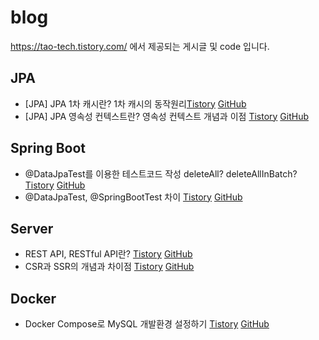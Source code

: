 # blog

https://tao-tech.tistory.com/ 에서 제공되는 게시글 및 code 입니다.

## JPA

- [JPA] JPA 1차 캐시란? 1차 캐시의
  동작원리[Tistory](https://tao-tech.tistory.com/7) [GitHub](https://github.com/o-tao/blog/tree/main/jpa/JPA1%EC%B0%A8%EC%BA%90%EC%8B%9C%EB%8F%99%EC%9E%91%EC%9B%90%EB%A6%AC)
- [JPA] JPA 영속성 컨텍스트란? 영속성 컨텍스트 개념과
  이점 [Tistory](https://tao-tech.tistory.com/8) [GitHub](https://github.com/o-tao/blog/tree/main/jpa/JPA%20%EC%98%81%EC%86%8D%EC%84%B1%EC%BB%A8%ED%85%8D%EC%8A%A4%ED%8A%B8%20%EA%B0%9C%EB%85%90%EA%B3%BC%20%EC%9D%B4%EC%A0%90)

## Spring Boot

- @DataJpaTest를 이용한 테스트코드 작성 deleteAll?
  deleteAllInBatch? [Tistory](https://tao-tech.tistory.com/9) [GitHub](https://github.com/o-tao/blog/tree/main/springboot/%40DataJpaTest%EB%A5%BC%20%EC%9D%B4%EC%9A%A9%ED%95%9C%20%ED%85%8C%EC%8A%A4%ED%8A%B8%EC%BD%94%EB%93%9C%20%EC%9E%91%EC%84%B1%20deleteAll%20deleteAllInBatch)
- @DataJpaTest, @SpringBootTest
  차이 [Tistory](https://tao-tech.tistory.com/10) [GitHub](https://github.com/o-tao/blog/tree/main/springBoot/DataJpaTest%EC%99%80%20SpringBootTest%EC%9D%98%20%EC%B0%A8%EC%9D%B4%EC%A0%90)

## Server

- REST API, RESTful
  API란? [Tistory](https://tao-tech.tistory.com/11) [GitHub](https://github.com/o-tao/blog/tree/main/server/REST%20API%2C%20RESTful%20API%EB%9E%80%3F)
- CSR과 SSR의 개념과
  차이점 [Tistory](https://tao-tech.tistory.com/13) [GitHub](https://github.com/o-tao/blog/tree/main/server/CSR%EA%B3%BC%20SSR%EC%9D%98%20%EA%B0%9C%EB%85%90%EA%B3%BC%20%EC%B0%A8%EC%9D%B4%EC%A0%90)

## Docker

- Docker Compose로 MySQL 개발환경
  설정하기 [Tistory](https://tao-tech.tistory.com/12) [GitHub](https://github.com/o-tao/blog/tree/main/docker/Docker%20Compose%EB%A1%9C%20MySQL%20%EA%B0%9C%EB%B0%9C%ED%99%98%EA%B2%BD%20%EC%84%A4%EC%A0%95%ED%95%98%EA%B8%B0)
